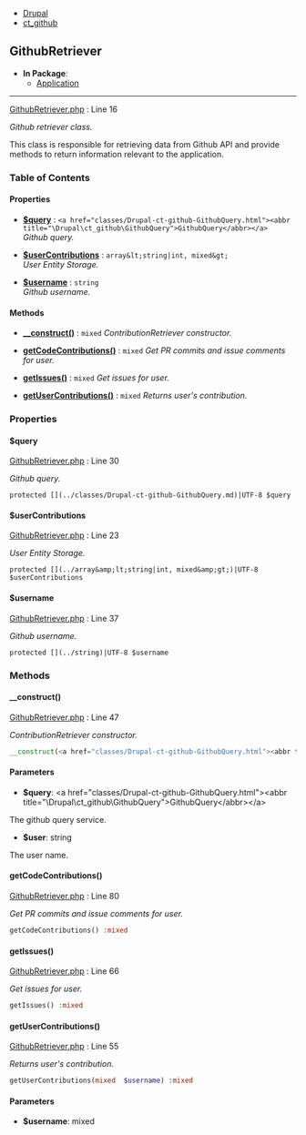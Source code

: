 

- [Drupal](../namespaces/drupal.md)
- [ct_github](../namespaces/drupal-ct-github.md)


### 
## GithubRetriever


- **In Package**:
    - [Application](../packages/Application.md)
  


---






[GithubRetriever.php](../files/web-modules-custom-ct-github-src-githubretriever.md) : Line 16

*Github retriever class.*


This class is responsible for retrieving data from Github API and
provide methods to return information relevant to the application.









### Table of Contents









#### Properties

- **[$query](../classes/Drupal-ct-github-GithubRetriever.md#property_query)**
         : `<a href="classes/Drupal-ct-github-GithubQuery.html"><abbr title="\Drupal\ct_github\GithubQuery">GithubQuery</abbr></a>`  
*Github query.*


- **[$userContributions](../classes/Drupal-ct-github-GithubRetriever.md#property_userContributions)**
         : `array&lt;string|int, mixed&gt;`  
*User Entity Storage.*


- **[$username](../classes/Drupal-ct-github-GithubRetriever.md#property_username)**
         : `string`  
*Github username.*


#### Methods

- **[__construct()](../classes/Drupal-ct-github-GithubRetriever.md#method___construct)**
           : `mixed`
*ContributionRetriever constructor.*


- **[getCodeContributions()](../classes/Drupal-ct-github-GithubRetriever.md#method_getCodeContributions)**
           : `mixed`
*Get PR commits and issue comments for user.*


- **[getIssues()](../classes/Drupal-ct-github-GithubRetriever.md#method_getIssues)**
           : `mixed`
*Get issues for user.*


- **[getUserContributions()](../classes/Drupal-ct-github-GithubRetriever.md#method_getUserContributions)**
           : `mixed`
*Returns user&#039;s contribution.*







### Properties

#### $query


[GithubRetriever.php](../files/web-modules-custom-ct-github-src-githubretriever.md) : Line 30

*Github query.*



`protected [](../classes/Drupal-ct-github-GithubQuery.md)|UTF-8 $query`









#### $userContributions


[GithubRetriever.php](../files/web-modules-custom-ct-github-src-githubretriever.md) : Line 23

*User Entity Storage.*



`protected [](../array&amp;lt;string|int, mixed&amp;gt;)|UTF-8 $userContributions`









#### $username


[GithubRetriever.php](../files/web-modules-custom-ct-github-src-githubretriever.md) : Line 37

*Github username.*



`protected [](../string)|UTF-8 $username`











### Methods

#### __construct()


[GithubRetriever.php](../files/web-modules-custom-ct-github-src-githubretriever.md) : Line 47

*ContributionRetriever constructor.*

```php
__construct(<a href="classes/Drupal-ct-github-GithubQuery.html"><abbr title="\Drupal\ct_github\GithubQuery">GithubQuery</abbr></a>  $query, string  $user) :mixed
```





#### Parameters

- **$query**: &lt;a href=&quot;classes/Drupal-ct-github-GithubQuery.html&quot;&gt;&lt;abbr title=&quot;\Drupal\ct_github\GithubQuery&quot;&gt;GithubQuery&lt;/abbr&gt;&lt;/a&gt;
    
The github query service.

- **$user**: string
    
The user name.










#### getCodeContributions()


[GithubRetriever.php](../files/web-modules-custom-ct-github-src-githubretriever.md) : Line 80

*Get PR commits and issue comments for user.*

```php
getCodeContributions() :mixed
```














#### getIssues()


[GithubRetriever.php](../files/web-modules-custom-ct-github-src-githubretriever.md) : Line 66

*Get issues for user.*

```php
getIssues() :mixed
```














#### getUserContributions()


[GithubRetriever.php](../files/web-modules-custom-ct-github-src-githubretriever.md) : Line 55

*Returns user&#039;s contribution.*

```php
getUserContributions(mixed  $username) :mixed
```





#### Parameters

- **$username**: mixed
    










